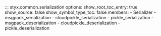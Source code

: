 ::: styx.common.serialization
    options:
        show_root_toc_entry: true
        show_source: false
        show_symbol_type_toc: false
        members:
            - Serializer
            - msgpack_serialization
            - cloudpickle_serialization
            - pickle_serialization
            - msgpack_deserialization
            - cloudpickle_deserialization
            - pickle_deserialization